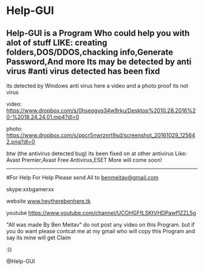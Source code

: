 # Help-GUI
Help-GUI is a Program Who could help you with alot of stuff
LIKE: creating folders,DOS/DDOS,chacking info,Generate Password,And more 
Its may be detected by anti virus 
#anti virus detected has been fixd 
------------------------------------------------------------------------------------------------------------------------------------------
its detected by Windows anti virus here a video and a photo proof its not virus


video: https://www.dropbox.com/s/0hseqgyq34w9rku/Desktop%2010.28.2016%20-%2018.24.24.01.mp4?dl=0

photo: https://www.dropbox.com/s/ppcr5nwrznrt9sd/screenshot_20161029_125642.png?dl=0



btw (the antivirus detected bug) its been fixed on at other antivirus Like: Avast Premier,Avast Free Antivirus,ESET More will come soon!

------------------------------------------------------------------------------------------------------------------------------------------
#For Help
For Help Please send All to benmeitav@gmail.com

skype:xxbgamerxx

website www.heytherebenhere.tk 

youtube https://www.youtube.com/channel/UCOHGFfLSKtVHDPawf1ZZL5g

"All was made By Ben Meitav"
do not post any video on this Program.
but if you do want please contcat me at my gmail
who will copy this Program and say its mine will get Claim

:))


@Help-GUI 
